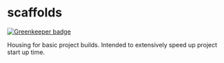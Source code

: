 # scaffolds

[![Greenkeeper badge](https://badges.greenkeeper.io/mmaines16/scaffolds.svg)](https://greenkeeper.io/)

Housing for basic project builds. Intended to extensively speed up project start up time.
